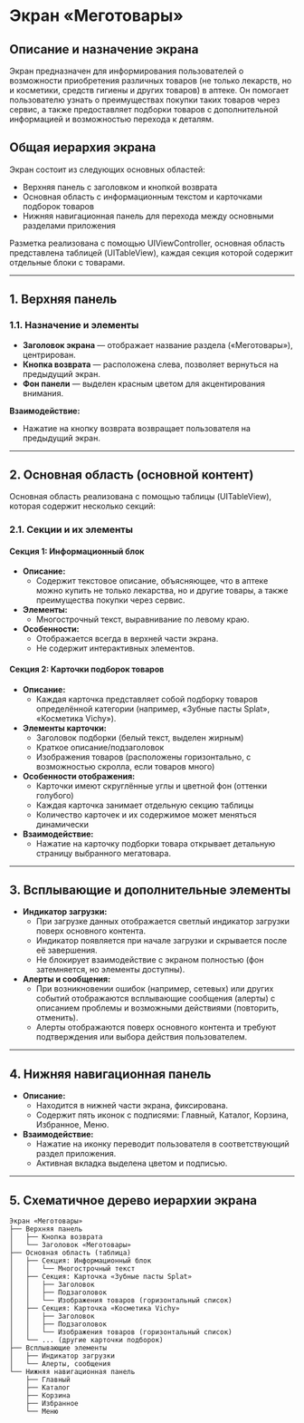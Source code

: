 # Экран «Меготовары»

## Описание и назначение экрана
Экран предназначен для информирования пользователей о возможности приобретения различных товаров (не только лекарств, но и косметики, средств гигиены и других товаров) в аптеке. Он помогает пользователю узнать о преимуществах покупки таких товаров через сервис, а также предоставляет подборки товаров с дополнительной информацией и возможностью перехода к деталям.

## Общая иерархия экрана
Экран состоит из следующих основных областей:
- Верхняя панель с заголовком и кнопкой возврата
- Основная область с информационным текстом и карточками подборок товаров
- Нижняя навигационная панель для перехода между основными разделами приложения

Разметка реализована с помощью UIViewController, основная область представлена таблицей (UITableView), каждая секция которой содержит отдельные блоки с товарами.

---

## 1. Верхняя панель
### 1.1. Назначение и элементы
- **Заголовок экрана** — отображает название раздела («Меготовары»), центрирован.
- **Кнопка возврата** — расположена слева, позволяет вернуться на предыдущий экран.
- **Фон панели** — выделен красным цветом для акцентирования внимания.

**Взаимодействие:**
- Нажатие на кнопку возврата возвращает пользователя на предыдущий экран.

---

## 2. Основная область (основной контент)
Основная область реализована с помощью таблицы (UITableView), которая содержит несколько секций:

### 2.1. Секции и их элементы

#### Секция 1: Информационный блок
- **Описание:**
  - Содержит текстовое описание, объясняющее, что в аптеке можно купить не только лекарства, но и другие товары, а также преимущества покупки через сервис.
- **Элементы:**
  - Многострочный текст, выравнивание по левому краю.
- **Особенности:**
  - Отображается всегда в верхней части экрана.
  - Не содержит интерактивных элементов.

#### Секция 2: Карточки подборок товаров
- **Описание:**
  - Каждая карточка представляет собой подборку товаров определённой категории (например, «Зубные пасты Splat», «Косметика Vichy»).
- **Элементы карточки:**
  - Заголовок подборки (белый текст, выделен жирным)
  - Краткое описание/подзаголовок
  - Изображения товаров (расположены горизонтально, с возможностью скролла, если товаров много)
- **Особенности отображения:**
  - Карточки имеют скруглённые углы и цветной фон (оттенки голубого)
  - Каждая карточка занимает отдельную секцию таблицы
  - Количество карточек и их содержимое может меняться динамически
- **Взаимодействие:**
  - Нажатие на карточку подборки товара открывает детальную страницу выбранного мегатовара.

---

## 3. Всплывающие и дополнительные элементы
- **Индикатор загрузки:**
  - При загрузке данных отображается светлый индикатор загрузки поверх основного контента.
  - Индикатор появляется при начале загрузки и скрывается после её завершения.
  - Не блокирует взаимодействие с экраном полностью (фон затемняется, но элементы доступны).
- **Алерты и сообщения:**
  - При возникновении ошибок (например, сетевых) или других событий отображаются всплывающие сообщения (алерты) с описанием проблемы и возможными действиями (повторить, отменить).
  - Алерты отображаются поверх основного контента и требуют подтверждения или выбора действия пользователем.

---

## 4. Нижняя навигационная панель
- **Описание:**
  - Находится в нижней части экрана, фиксирована.
  - Содержит пять иконок с подписями: Главный, Каталог, Корзина, Избранное, Меню.
- **Взаимодействие:**
  - Нажатие на иконку переводит пользователя в соответствующий раздел приложения.
  - Активная вкладка выделена цветом и подписью.

---

## 5. Схематичное дерево иерархии экрана
```
Экран «Меготовары»
├── Верхняя панель
│   ├── Кнопка возврата
│   └── Заголовок «Меготовары»
├── Основная область (таблица)
│   ├── Секция: Информационный блок
│   │   └── Многострочный текст
│   ├── Секция: Карточка «Зубные пасты Splat»
│   │   ├── Заголовок
│   │   ├── Подзаголовок
│   │   └── Изображения товаров (горизонтальный список)
│   ├── Секция: Карточка «Косметика Vichy»
│   │   ├── Заголовок
│   │   ├── Подзаголовок
│   │   └── Изображения товаров (горизонтальный список)
│   └── ... (другие карточки подборок)
├── Всплывающие элементы
│   ├── Индикатор загрузки
│   └── Алерты, сообщения
└── Нижняя навигационная панель
    ├── Главный
    ├── Каталог
    ├── Корзина
    ├── Избранное
    └── Меню
```